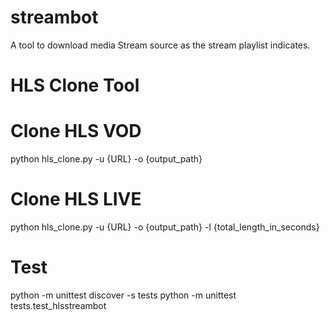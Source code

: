 # streambot
A tool to download media Stream source as the stream playlist indicates.

HLS Clone Tool
=====================
# Clone HLS VOD
python hls_clone.py -u {URL} -o {output_path}

# Clone HLS LIVE
python hls_clone.py -u {URL} -o {output_path} -l {total_length_in_seconds}

Test
====
python -m unittest discover -s tests
python -m unittest tests.test_hlsstreambot